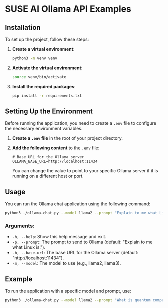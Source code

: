 # SUSE AI Ollama API Examples

## Installation

To set up the project, follow these steps:

1. **Create a virtual environment**:

   ```bash
   python3 -m venv venv
   ```

2. **Activate the virtual environment**:

     ```bash
     source venv/bin/activate
     ```

3. **Install the required packages**:

   ```bash
   pip install -r requirements.txt
   ```

## Setting Up the Environment

Before running the application, you need to create a `.env` file to configure the necessary environment variables.

1. **Create a `.env` file** in the root of your project directory.

2. **Add the following content** to the `.env` file:

   ```plaintext
   # Base URL for the Ollama server
   OLLAMA_BASE_URL=http://localhost:11434
   ```

   You can change the value to point to your specific Ollama server if it is running on a different host or port.

## Usage

You can run the Ollama chat application using the following command:

```bash
python3 ./ollama-chat.py --model llama2 --prompt "Explain to me what Linux is."
```

### Arguments:

- `-h, --help`: Show this help message and exit.
- `-p, --prompt`: The prompt to send to Ollama (default: "Explain to me what Linux is.").
- `-b, --base-url`: The base URL for the Ollama server (default: "http://localhost:11434").
- `-m, --model`: The model to use (e.g., llama2, llama3).

## Example

To run the application with a specific model and prompt, use:

```bash
python3 ./ollama-chat.py --model llama2 --prompt "What is quantum computing?"
```